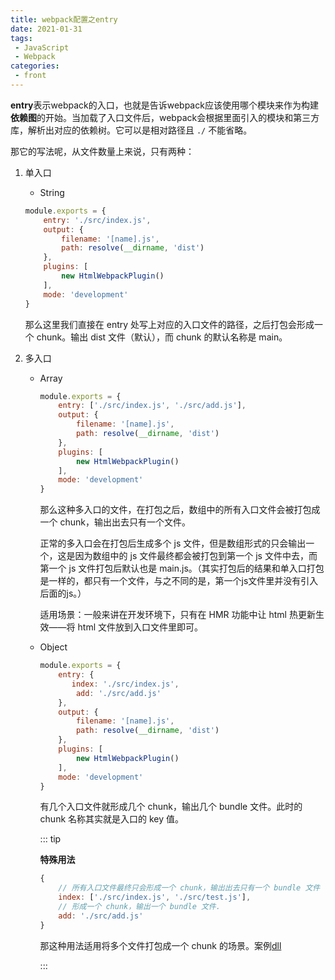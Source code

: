 ```yaml
---
title: webpack配置之entry
date: 2021-01-31
tags:
 - JavaScript
 - Webpack
categories:
 - front
---
```


**entry**表示webpack的入口，也就是告诉webpack应该使用哪个模块来作为构建**依赖图**的开始。当加载了入口文件后，webpack会根据里面引入的模块和第三方库，解析出对应的依赖树。它可以是相对路径且 `./` 不能省略。

那它的写法呢，从文件数量上来说，只有两种：

1. 单入口

   - String

   ```js
   module.exports = {
       entry: './src/index.js',
       output: {
           filename: '[name].js',
           path: resolve(__dirname, 'dist')
       },
       plugins: [
           new HtmlWebpackPlugin()
       ],
       mode: 'development'
   }
   ```

   那么这里我们直接在 entry 处写上对应的入口文件的路径，之后打包会形成一个 chunk。输出 dist 文件（默认），而 chunk 的默认名称是 main。

2. 多入口

   - Array

     ```js
     module.exports = {
         entry: ['./src/index.js', './src/add.js'],
         output: {
             filename: '[name].js',
             path: resolve(__dirname, 'dist')
         },
         plugins: [
             new HtmlWebpackPlugin()
         ],
         mode: 'development'
     }
     ```

     那么这种多入口的文件，在打包之后，数组中的所有入口文件会被打包成一个 chunk，输出出去只有一个文件。

     正常的多入口会在打包后生成多个 js 文件，但是数组形式的只会输出一个，这是因为数组中的 js 文件最终都会被打包到第一个 js 文件中去，而第一个 js 文件打包后默认也是 main.js。（其实打包后的结果和单入口打包是一样的，都只有一个文件，与之不同的是，第一个js文件里并没有引入后面的js。）

     适用场景：一般来讲在开发环境下，只有在 HMR 功能中让 html 热更新生效——将 html 文件放到入口文件里即可。

   - Object

     ```js
     module.exports = {
         entry: {
         	index: './src/index.js',
             add: './src/add.js'
         },
         output: {
             filename: '[name].js',
             path: resolve(__dirname, 'dist')
         },
         plugins: [
             new HtmlWebpackPlugin()
         ],
         mode: 'development'
     }
     ```

     有几个入口文件就形成几个 chunk，输出几个 bundle 文件。此时的 chunk 名称其实就是入口的 key 值。

     ::: tip

     **特殊用法**

     ```js
     {
         // 所有入口文件最终只会形成一个 chunk，输出出去只有一个 bundle 文件
         index: ['./src/index.js', './src/test.js'],
         // 形成一个 chunk，输出一个 bundle 文件.
         add: './src/add.js'
     }
     ```

     那这种用法适用将多个文件打包成一个 chunk 的场景。案例[dll](./webpack_dll)

     :::

 